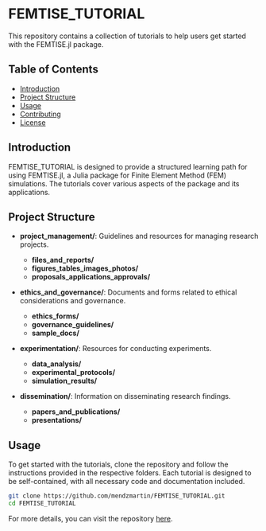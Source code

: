 # FEMTISE_TUTORIAL

This repository contains a collection of tutorials to help users get started with the FEMTISE.jl package. 

## Table of Contents

- [Introduction](#introduction)
- [Project Structure](#project-structure)
- [Usage](#usage)
- [Contributing](#contributing)
- [License](#license)

## Introduction

FEMTISE_TUTORIAL is designed to provide a structured learning path for using FEMTISE.jl, a Julia package for Finite Element Method (FEM) simulations. The tutorials cover various aspects of the package and its applications.

## Project Structure

- **project_management/**: Guidelines and resources for managing research projects.
  - **files_and_reports/**
  - **figures_tables_images_photos/**
  - **proposals_applications_approvals/**

- **ethics_and_governance/**: Documents and forms related to ethical considerations and governance.
  - **ethics_forms/**
  - **governance_guidelines/**
  - **sample_docs/**

- **experimentation/**: Resources for conducting experiments.
  - **data_analysis/**
  - **experimental_protocols/**
  - **simulation_results/**

- **dissemination/**: Information on disseminating research findings.
  - **papers_and_publications/**
  - **presentations/**

## Usage

To get started with the tutorials, clone the repository and follow the instructions provided in the respective folders. Each tutorial is designed to be self-contained, with all necessary code and documentation included.

```bash
git clone https://github.com/mendzmartin/FEMTISE_TUTORIAL.git
cd FEMTISE_TUTORIAL
```

For more details, you can visit the repository [here](https://github.com/mendzmartin/FEMTISE_TUTORIAL).
